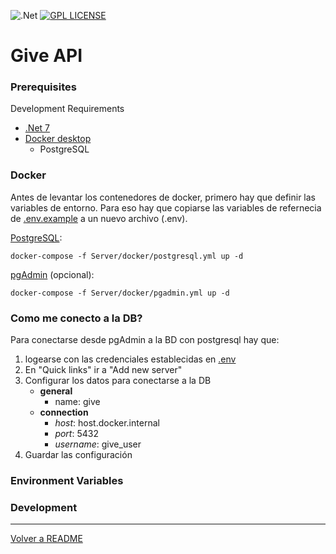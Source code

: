 ![.Net](https://img.shields.io/badge/.NET-5C2D91?style=for-the-badge&logo=.net&logoColor=white)
[![GPL LICENSE][license-shield]][license-url]

# Give API

### Prerequisites

Development Requirements

- [.Net 7](https://dotnet.microsoft.com/es-es/download/dotnet/7.0)
- [Docker desktop](https://www.docker.com/products/docker-desktop/) 
    - PostgreSQL

### Docker

Antes de levantar los contenedores de docker, primero hay que definir las variables de entorno. Para eso hay que copiarse las variables de refernecia de [.env.example](./docker/.env.example) a un nuevo archivo (.env).

[PostgreSQL](https://www.postgresql.org/):

```
docker-compose -f Server/docker/postgresql.yml up -d
```

[pgAdmin](https://www.pgadmin.org/) (opcional):

```
docker-compose -f Server/docker/pgadmin.yml up -d
```

### Como me conecto a la DB?

Para conectarse desde pgAdmin a la BD con postgresql hay que:

1.  logearse con las credenciales establecidas en [.env](./docker/.env.example)
2. En "Quick links" ir a "Add new server"
3. Configurar los datos para conectarse a la DB
    - **general**
        - name: give
    - **connection**
        - _host_: host.docker.internal
        - _port_: 5432
        - _username_: give_user
4. Guardar las configuración

### Environment Variables

### Development

<hr>

[Volver a README](../README.md)

[license-shield]: https://img.shields.io/github/license/francoo27/give.svg?style=for-the-badge
[license-url]: https://github.com/francoo27/give/blob/main/LICENSE